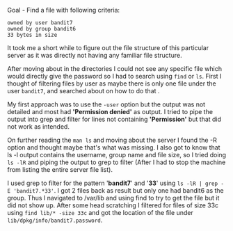 Goal - Find a file with following criteria:


    owned by user bandit7
    owned by group bandit6
    33 bytes in size

It took me a short while to figure out the file structure of this particular server as it was directly not having any familiar 
file structure.


After moving about in the directories I could not see any specific file which would directly give the password so I had to search using ```find``` or ```ls```.
First I thought of filtering files by user as maybe there is only one file under the user ```bandit7```, and searched about on how to do that .


My first approach was to use the ```-user``` option but the output was not detailed and most had **'Permission denied'** as output. I tried to pipe the output into grep and filter for lines
not containing **'Permission'** but that did not work as intended.


On further reading the ```man ls``` and moving about the server I found the -R option and thought maybe that's what was missing. I also got to know that ls -l output contains the username, group name and file size,
so I tried doing ```ls -lR``` and piping the output to grep to filter (After I had to stop the machine from listing the entire server file list). 


I used grep to filter for the pattern '**bandit7**' and '**33**' using ```ls -lR | grep -E 'bandit7.*33'```. I got 2 files back as result but only one had bandit6 as the group. Thus I navigated to 
/var/lib and using find to try to get the file but it did not show up. After some head scratching I filtered for files of size 33c  using ```find lib/* -size 33c``` and got the location 
of the file under ```lib/dpkg/info/bandit7.password```.
